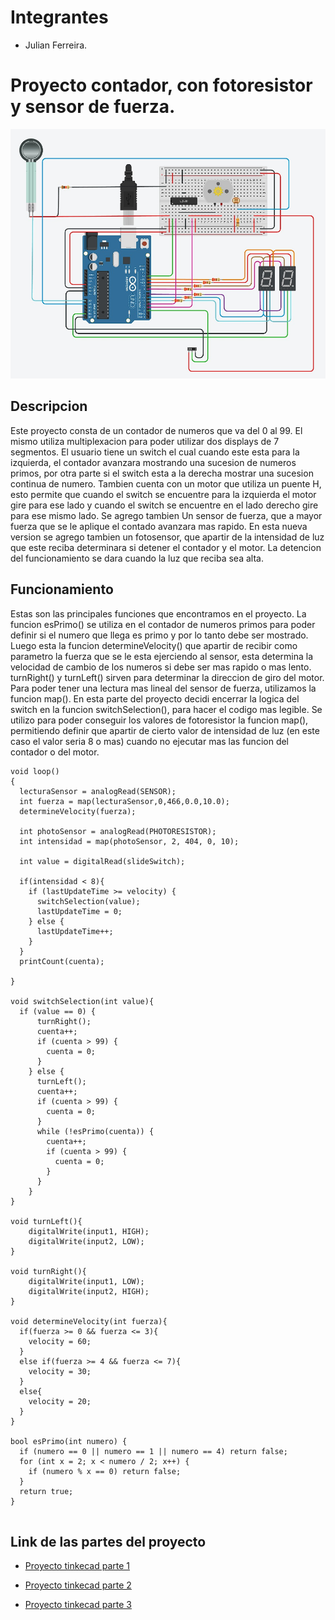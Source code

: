# Integrantes

 - Julian Ferreira.

# Proyecto contador, con fotoresistor y sensor de fuerza.


![proyecto](proyectoParte3.jpg)


## Descripcion

Este proyecto consta de un contador de numeros que va del 0 al 99. El mismo utiliza multiplexacion para poder utilizar dos displays de 7 segmentos. El usuario tiene un switch el cual cuando este esta para la izquierda, el contador avanzara mostrando una sucesion de numeros primos, por otra parte si el switch esta a la derecha mostrar una sucesion continua de numero.  Tambien cuenta con un motor que utiliza un puente H, esto permite que cuando el switch se encuentre para la izquierda el motor gire para ese lado y cuando el switch se encuentre en el lado derecho gire para ese mismo lado. Se agrego tambien Un sensor de fuerza, que a mayor fuerza que se le aplique el contado avanzara mas rapido. 
En esta nueva version se agrego tambien un fotosensor, que apartir de la intensidad de luz que este reciba determinara si detener el contador y el motor. La detencion del funcionamiento se dara cuando la luz que reciba sea alta.

## Funcionamiento
Estas son las principales funciones que encontramos en el proyecto. La funcion esPrimo() se utiliza en el contador de numeros primos para poder definir si el numero que llega es primo y por lo tanto debe ser mostrado. Luego esta la funcion determineVelocity() que apartir de recibir como parametro la fuerza que se le esta ejerciendo al sensor, esta determina la velocidad de cambio de los numeros si debe ser mas rapido o mas lento. turnRight() y turnLeft() sirven para determinar la direccion de giro del motor. Para poder tener una lectura mas lineal del sensor de fuerza, utilizamos la funcion map(). En esta parte del proyecto decidi encerrar la logica del switch en la funcion switchSelection(), para hacer el codigo mas legible. Se utilizo para poder conseguir los valores de fotoresistor la funcion map(), permitiendo definir que apartir de cierto valor de intensidad de luz (en este caso el valor seria 8 o mas) cuando no ejecutar mas las funcion del contador o del motor.

```  
void loop()
{
  lecturaSensor = analogRead(SENSOR);
  int fuerza = map(lecturaSensor,0,466,0.0,10.0);
  determineVelocity(fuerza);
  
  int photoSensor = analogRead(PHOTORESISTOR);
  int intensidad = map(photoSensor, 2, 404, 0, 10);
  
  int value = digitalRead(slideSwitch);
  
  if(intensidad < 8){
    if (lastUpdateTime >= velocity) {
      switchSelection(value);
      lastUpdateTime = 0;
    } else {
      lastUpdateTime++;
    }
  }
  printCount(cuenta);
  
}

void switchSelection(int value){
  if (value == 0) {
      turnRight();
      cuenta++;
      if (cuenta > 99) {
        cuenta = 0;
      }
    } else {
      turnLeft();
      cuenta++;
      if (cuenta > 99) {
        cuenta = 0;
      }
      while (!esPrimo(cuenta)) {
        cuenta++;
        if (cuenta > 99) {
          cuenta = 0;
        }
      }
    }
}

void turnLeft(){
	digitalWrite(input1, HIGH);
    digitalWrite(input2, LOW);
}

void turnRight(){
	digitalWrite(input1, LOW);
    digitalWrite(input2, HIGH);
}

void determineVelocity(int fuerza){
  if(fuerza >= 0 && fuerza <= 3){
  	velocity = 60;
  }
  else if(fuerza >= 4 && fuerza <= 7){
  	velocity = 30;
  }
  else{
  	velocity = 20;
  }
} 

bool esPrimo(int numero) {
  if (numero == 0 || numero == 1 || numero == 4) return false;
  for (int x = 2; x < numero / 2; x++) {
    if (numero % x == 0) return false;
  }
  return true;
}


```

## Link de las partes del proyecto
- [Proyecto tinkecad parte 1](https://www.tinkercad.com/things/5iz93c2jmh9-parcial-parte-1-/editel?sharecode=QYWzCuwdfJBvA7Sbo7mJ39WblqAxKO_rH9pPV3BmdcY)

- [Proyecto tinkecad parte 2](https://www.tinkercad.com/things/4WsAZ39J9mx-parcial-parte-dos-motor-cc/editel?sharecode=8F4m-_ncoo5xw4Oo_pIDOFmKIaGpHZ14in-CZYM6J4E)

- [Proyecto tinkecad parte 3](https://www.tinkercad.com/things/fxGgdQlLDHN-parcial-parte-3-photosensor/editel?sharecode=2fp5FJucLjon-CXGVpUcdDVpAdQ1aZ7dbHe1IsnopFg)
